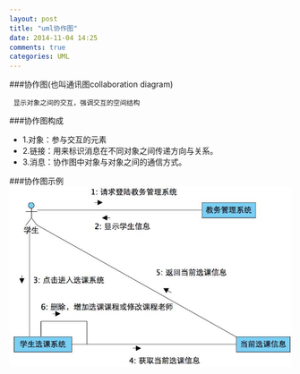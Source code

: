 ```yaml
---
layout: post
title: "uml协作图"
date: 2014-11-04 14:25
comments: true
categories: UML
---
```


###协作图(也叫通讯图collaboration diagram)
 
     显示对象之间的交互，强调交互的空间结构
     
###协作图构成
* 1.对象：参与交互的元素
* 2.链接：用来标识消息在不同对象之间传递方向与关系。
* 3.消息：协作图中对象与对象之间的通信方式。     

###协作图示例
![image](/images/post/2014-11-04-uml-xie-zuo-tu/collaboration_diagram.jpg)